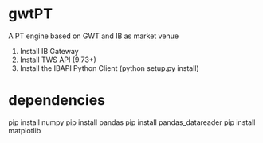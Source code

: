 # gwtPT
A PT engine based on GWT and IB as market venue

1. Install IB Gateway
2. Install TWS API (9.73+) 
3. Install the IBAPI Python Client (python setup.py install)

# dependencies
pip install numpy
pip install pandas
pip install pandas_datareader
pip install matplotlib